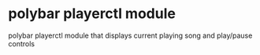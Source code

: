 # polybar playerctl module
polybar playerctl module that displays current playing song and play/pause controls
